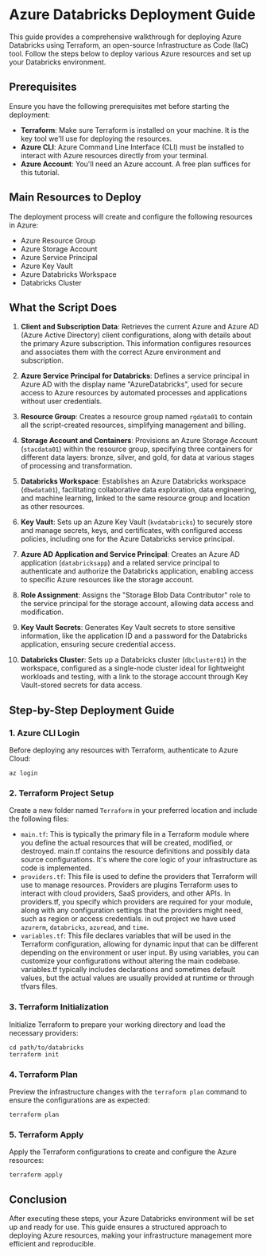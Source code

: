 
# Azure Databricks Deployment Guide

This guide provides a comprehensive walkthrough for deploying Azure Databricks using Terraform, an open-source Infrastructure as Code (IaC) tool. Follow the steps below to deploy various Azure resources and set up your Databricks environment.

## Prerequisites

Ensure you have the following prerequisites met before starting the deployment:

- **Terraform**: Make sure Terraform is installed on your machine. It is the key tool we'll use for deploying the resources.
- **Azure CLI**: Azure Command Line Interface (CLI) must be installed to interact with Azure resources directly from your terminal.
- **Azure Account**: You'll need an Azure account. A free plan suffices for this tutorial.

## Main Resources to Deploy

The deployment process will create and configure the following resources in Azure:

- Azure Resource Group
- Azure Storage Account
- Azure Service Principal
- Azure Key Vault
- Azure Databricks Workspace
- Databricks Cluster
## What the Script Does

1. **Client and Subscription Data**: Retrieves the current Azure and Azure AD (Azure Active Directory) client configurations, along with details about the primary Azure subscription. This information configures resources and associates them with the correct Azure environment and subscription.

2. **Azure Service Principal for Databricks**: Defines a service principal in Azure AD with the display name "AzureDatabricks", used for secure access to Azure resources by automated processes and applications without user credentials.

3. **Resource Group**: Creates a resource group named `rgdata01` to contain all the script-created resources, simplifying management and billing.

4. **Storage Account and Containers**: Provisions an Azure Storage Account (`stacdata01`) within the resource group, specifying three containers for different data layers: bronze, silver, and gold, for data at various stages of processing and transformation.

5. **Databricks Workspace**: Establishes an Azure Databricks workspace (`dbwdata01`), facilitating collaborative data exploration, data engineering, and machine learning, linked to the same resource group and location as other resources.

6. **Key Vault**: Sets up an Azure Key Vault (`kvdatabricks`) to securely store and manage secrets, keys, and certificates, with configured access policies, including one for the Azure Databricks service principal.

7. **Azure AD Application and Service Principal**: Creates an Azure AD application (`databricksapp`) and a related service principal to authenticate and authorize the Databricks application, enabling access to specific Azure resources like the storage account.

8. **Role Assignment**: Assigns the "Storage Blob Data Contributor" role to the service principal for the storage account, allowing data access and modification.

9. **Key Vault Secrets**: Generates Key Vault secrets to store sensitive information, like the application ID and a password for the Databricks application, ensuring secure credential access.

10. **Databricks Cluster**: Sets up a Databricks cluster (`dbcluster01`) in the workspace, configured as a single-node cluster ideal for lightweight workloads and testing, with a link to the storage account through Key Vault-stored secrets for data access.

## Step-by-Step Deployment Guide

### 1. Azure CLI Login

Before deploying any resources with Terraform, authenticate to Azure Cloud:

```shell
az login
```

### 2. Terraform Project Setup

Create a new folder named `Terraform` in your preferred location and include the following files:

- `main.tf`: This is typically the primary file in a Terraform module where you define the actual resources that will be created, modified, or destroyed. main.tf contains the resource definitions and possibly data source configurations. It's where the core logic of your infrastructure as code is implemented.
- `providers.tf`: This file is used to define the providers that Terraform will use to manage resources. Providers are plugins Terraform uses to interact with cloud providers, SaaS providers, and other APIs. In providers.tf, you specify which providers are required for your module, along with any configuration settings that the providers might need, such as region or access credentials. in out project we have used  `azurerm`, `databricks`, `azuread`, and `time`.
- `variables.tf`: This file declares variables that will be used in the Terraform configuration, allowing for dynamic input that can be different depending on the environment or user input. By using variables, you can customize your configurations without altering the main codebase. variables.tf typically includes declarations and sometimes default values, but the actual values are usually provided at runtime or through tfvars files.


### 3. Terraform Initialization

Initialize Terraform to prepare your working directory and load the necessary providers:

```shell
cd path/to/databricks
terraform init
```

### 4. Terraform Plan

Preview the infrastructure changes with the `terraform plan` command to ensure the configurations are as expected:

```shell
terraform plan
```

### 5. Terraform Apply

Apply the Terraform configurations to create and configure the Azure resources:

```shell
terraform apply
```

## Conclusion

After executing these steps, your Azure Databricks environment will be set up and ready for use. This guide ensures a structured approach to deploying Azure resources, making your infrastructure management more efficient and reproducible.
